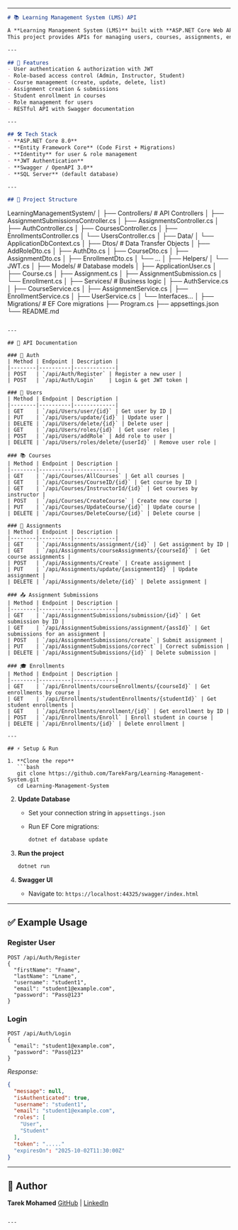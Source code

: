
---

```markdown
# 📚 Learning Management System (LMS) API

A **Learning Management System (LMS)** built with **ASP.NET Core Web API**.  
This project provides APIs for managing users, courses, assignments, enrollments, and authentication with role-based authorization.

---

## 🚀 Features
- User authentication & authorization with JWT
- Role-based access control (Admin, Instructor, Student)
- Course management (create, update, delete, list)
- Assignment creation & submissions
- Student enrollment in courses
- Role management for users
- RESTful API with Swagger documentation

---

## 🛠️ Tech Stack
- **ASP.NET Core 8.0**  
- **Entity Framework Core** (Code First + Migrations)  
- **Identity** for user & role management  
- **JWT Authentication**  
- **Swagger / OpenAPI 3.0**  
- **SQL Server** (default database)  

---

## 📂 Project Structure
```

LearningManagementSystem/
│
├── Controllers/              # API Controllers
│   ├── AssignmentSubmissionsController.cs
│   ├── AssignmentsController.cs
│   ├── AuthController.cs
│   ├── CoursesController.cs
│   ├── EnrollmentsController.cs
│   └── UsersController.cs
│
├── Data/
│   └── ApplicationDbContext.cs
│
├── Dtos/                     # Data Transfer Objects
│   ├── AddRoleDto.cs
│   ├── AuthDto.cs
│   ├── CourseDto.cs
│   ├── AssignmentDto.cs
│   ├── EnrollmentDto.cs
│   └── ...
│
├── Helpers/
│   └── JWT.cs
│
├── Models/                   # Database models
│   ├── ApplicationUser.cs
│   ├── Course.cs
│   ├── Assignment.cs
│   ├── AssignmentSubmission.cs
│   └── Enrollment.cs
│
├── Services/                 # Business logic
│   ├── AuthService.cs
│   ├── CourseService.cs
│   ├── AssignmentService.cs
│   ├── EnrollmentService.cs
│   ├── UserService.cs
│   └── Interfaces...
│
├── Migrations/               # EF Core migrations
├── Program.cs
├── appsettings.json
└── README.md

````

---

## 📖 API Documentation

### 🔑 Auth
| Method | Endpoint | Description |
|--------|----------|-------------|
| POST   | `/api/Auth/Register` | Register a new user |
| POST   | `/api/Auth/Login`    | Login & get JWT token |

### 👥 Users
| Method | Endpoint | Description |
|--------|----------|-------------|
| GET    | `/api/Users/user/{id}` | Get user by ID |
| PUT    | `/api/Users/update/{id}` | Update user |
| DELETE | `/api/Users/delete/{id}` | Delete user |
| GET    | `/api/Users/roles/{id}` | Get user roles |
| POST   | `/api/Users/addRole` | Add role to user |
| DELETE | `/api/Users/roles/delete/{userId}` | Remove user role |

### 📚 Courses
| Method | Endpoint | Description |
|--------|----------|-------------|
| GET    | `/api/Courses/AllCourses` | Get all courses |
| GET    | `/api/Courses/CourseID/{id}` | Get course by ID |
| GET    | `/api/Courses/InstructorId/{id}` | Get courses by instructor |
| POST   | `/api/Courses/CreateCourse` | Create new course |
| PUT    | `/api/Courses/UpdateCourse/{id}` | Update course |
| DELETE | `/api/Courses/DeleteCourse/{id}` | Delete course |

### 📝 Assignments
| Method | Endpoint | Description |
|--------|----------|-------------|
| GET    | `/api/Assignments/assignment/{id}` | Get assignment by ID |
| GET    | `/api/Assignments/courseAssignments/{courseId}` | Get course assignments |
| POST   | `/api/Assignments/Create` | Create assignment |
| PUT    | `/api/Assignments/update/{assignmentId}` | Update assignment |
| DELETE | `/api/Assignments/delete/{id}` | Delete assignment |

### 📤 Assignment Submissions
| Method | Endpoint | Description |
|--------|----------|-------------|
| GET    | `/api/AssignmentSubmissions/submission/{id}` | Get submission by ID |
| GET    | `/api/AssignmentSubmissions/assignment/{assId}` | Get submissions for an assignment |
| POST   | `/api/AssignmentSubmissions/create` | Submit assignment |
| PUT    | `/api/AssignmentSubmissions/correct` | Correct submission |
| DELETE | `/api/AssignmentSubmissions/{id}` | Delete submission |

### 🎓 Enrollments
| Method | Endpoint | Description |
|--------|----------|-------------|
| GET    | `/api/Enrollments/courseEnrollments/{courseId}` | Get enrollments by course |
| GET    | `/api/Enrollments/studentEnrollments/{studentId}` | Get student enrollments |
| GET    | `/api/Enrollments/enrollment/{id}` | Get enrollment by ID |
| POST   | `/api/Enrollments/Enroll` | Enroll student in course |
| DELETE | `/api/Enrollments/{id}` | Delete enrollment |

---

## ⚡ Setup & Run

1. **Clone the repo**
   ```bash
   git clone https://github.com/TarekFarg/Learning-Management-System.git
   cd Learning-Management-System
````

2. **Update Database**

   * Set your connection string in `appsettings.json`
   * Run EF Core migrations:

     ```bash
     dotnet ef database update
     ```

3. **Run the project**

   ```bash
   dotnet run
   ```

4. **Swagger UI**

   * Navigate to: `https://localhost:44325/swagger/index.html`

---

## ✅ Example Usage

### Register User

```http
POST /api/Auth/Register
{
  "firstName": "Fname",
  "lastName": "Lname",
  "username": "student1",
  "email": "student1@example.com",
  "password": "Pass@123"
}
```

### Login

```http
POST /api/Auth/Login
{
  "email": "student1@example.com",
  "password": "Pass@123"
}
```

*Response:*

```json
{
  "message": null,
  "isAuthenticated": true,
  "username": "student1",
  "email": "student1@example.com",
  "roles": [
    "User",
    "Student"
  ],
  "token": "....."
  "expiresOn": "2025-10-02T11:30:00Z"
}
```

---


## 👤 Author

**Tarek Mohamed**
[GitHub](https://github.com/TarekFarg) | [LinkedIn](https://www.linkedin.com/in/tarek-mohamed-325373267/)

```

---

```
